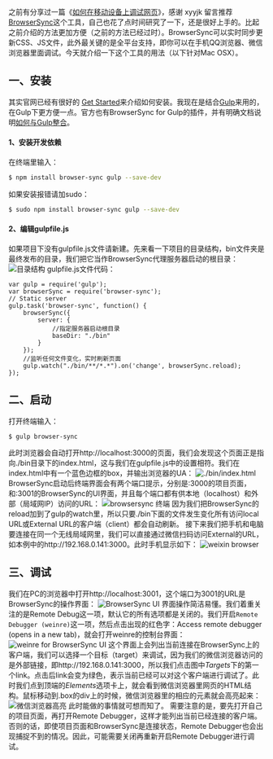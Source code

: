 之前有分享过一篇《[如何在移动设备上调试网页](http://www.codingserf.com/index.php/2014/05/debug-on-devices/)》，感谢 xyyjk 留言推荐[BrowserSync](http://www.browsersync.io/)这个工具，自己也花了点时间研究了一下，还是很好上手的。比起之前介绍的方法更加方便（之前的方法已经过时）。BrowserSync可以实时同步更新CSS、JS文件，此外最关键的是全平台支持，即你可以在手机QQ浏览器、微信浏览器里面调试。今天就介绍一下这个工具的用法（以下针对Mac OSX）。
## 一、安装
其实官网已经有很好的 [Get Started](http://www.browsersync.io/#install)来介绍如何安装。我现在是结合[Gulp](http://gulpjs.com/)来用的，在Gulp下更方便一点。官方也有BrowserSync for Gulp的插件，并有明确文档说明[如何与Gulp整合](http://www.browsersync.io/docs/gulp/)。
#### 1、安装开发依赖
在终端里输入：
```bash
$ npm install browser-sync gulp --save-dev
```
如果安装报错请加sudo：
```bash
$ sudo npm install browser-sync gulp --save-dev
```
#### 2、编辑gulpfile.js
如果项目下没有gulpfile.js文件请新建。先来看一下项目的目录结构，bin文件夹是最终发布的目录，我们把它当作BrowserSync代理服务器启动的根目录：
![目录结构](http://www.codingserf.com/wp-content/uploads/2015/03/QQ20150326-1@2x.png "目录结构")
gulpfile.js文件代码：
```
var gulp = require('gulp');
var browserSync = require('browser-sync');
// Static server
gulp.task('browser-sync', function() {
    browserSync({
        server: {
            //指定服务器启动根目录
            baseDir: "./bin"
        }
    });
    //监听任何文件变化，实时刷新页面
    gulp.watch("./bin/**/*.*").on('change', browserSync.reload);
});
```
## 二、启动
打开终端输入：
```
$ gulp browser-sync
```
此时浏览器会自动打开http://localhost:3000的页面，我们会发现这个页面正是指向./bin目录下的index.html，这与我们在gulpfile.js中的设置相符。我们在index.html中有一个蓝色边框的box，并输出浏览器的UA：
![./bin/index.html](http://www.codingserf.com/wp-content/uploads/2015/03/QQ20150326-4@2x.png)
BrowserSync启动后终端界面会有两个端口提示，分别是:3000的项目页面，和:3001的BrowserSync的UI界面，并且每个端口都有供本地（localhost）和外部（局域网IP）访问的URL：
![browsersync 终端](http://www.codingserf.com/wp-content/uploads/2015/03/QQ20150326-3@2x.png)
因为我们把BrowserSync的reload加到了gulp的watch里，所以只要./bin下面的文件发生变化所有访问local URL或External URL的客户端（client）都会自动刷新。
接下来我们把手机和电脑要连接在同一个无线局域网里，我们可以直接通过微信扫码访问External的URL，如本例中的http://192.168.0.141:3000。此时手机显示如下：
![weixin browser](http://www.codingserf.com/wp-content/uploads/2015/03/Screenshot_2015-03-26-12-12-58_WeChat.png)
## 三、调试
我们在PC的浏览器中打开http://localhost:3001，这个端口为3001的URL是BrowserSync的操作界面：
![BrowserSync UI](http://www.codingserf.com/wp-content/uploads/2015/03/QQ20150326-6@2x.png)
界面操作简洁易懂。我们着重关注的是Remote Debug这一项，默认它的所有选项都是关闭的。我们开启`Remote Debugger (weinre)`这一项，然后点击出现的红色字：Access remote debugger (opens in a new tab)，就会打开weinre的控制台界面：
![weinre for BrowserSync UI](http://www.codingserf.com/wp-content/uploads/2015/03/QQ20150326-5@2x.png)
这个界面上会列出当前连接在BrowserSync上的客户端，我们可以选择一个目标（target）来调试，因为我们的微信浏览器访问的是外部链接，即http://192.168.0.141:3000，所以我们点击图中*Targets*下的第一个link。点击后link会变为绿色，表示当前已经可以对这个客户端进行调试了。此时我们点到顶端的*Elements*选项卡上，就会看到微信浏览器里网页的HTML结构。鼠标移动到.box的div上的时候，微信浏览器里的相应的元素就会高亮起来：
![微信浏览器高亮](http://www.codingserf.com/wp-content/uploads/2015/03/QQ20150326-9@2x.png)
此时能做的事情就可想而知了。
需要注意的是，要先打开自己的项目页面，再打开Remote Debugger，这样才能列出当前已经连接的客户端。否则的话，即使项目页面和BrowserSync是连接状态，Remote Debugger也会出现捕捉不到的情况。因此，可能需要关闭再重新开启Remote Debugger进行调试。









